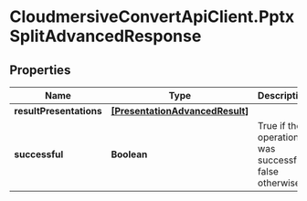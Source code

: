 # CloudmersiveConvertApiClient.PptxSplitAdvancedResponse

## Properties
Name | Type | Description | Notes
------------ | ------------- | ------------- | -------------
**resultPresentations** | [**[PresentationAdvancedResult]**](PresentationAdvancedResult.md) |  | [optional] 
**successful** | **Boolean** | True if the operation was successful, false otherwise | [optional] 


